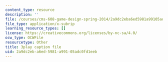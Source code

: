 ```yaml
---
content_type: resource
description: ''
file: /courses/cms-608-game-design-spring-2014/2a9dc2eba6ed5981a99105adc0fd1eeb_1506699.vtt
file_type: application/x-subrip
learning_resource_types: []
license: https://creativecommons.org/licenses/by-nc-sa/4.0/
ocw_type: OCWFile
resourcetype: Other
title: 3play caption file
uid: 2a9dc2eb-a6ed-5981-a991-05adc0fd1eeb
---
```

